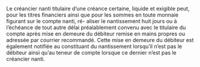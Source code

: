 Le créancier nanti titulaire d’une créance certaine, liquide et exigible peut, pour les
titres financiers ainsi que pour les sommes en toute monnaie figurant sur le compte nanti, ré-
aliser le nantissement huit jours ou à l’échéance de tout autre délai préalablement convenu
avec le titulaire du compte après mise en demeure du débiteur remise en mains propres ou
adressée par courrier recommandé. Cette mise en demeure du débiteur est également notifiée
au constituant du nantissement lorsqu’il n’est pas le débiteur ainsi qu’au teneur de compte
lorsque ce dernier n’est pas le créancier nanti.